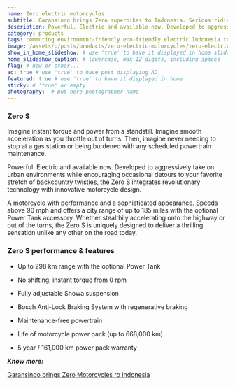 ```yaml
---
name: Zero electric motorcycles
subtitle: Garansindo brings Zero superbikes to Indonesia. Serious riding.
description: Powerful. Electric and available now. Developed to aggressively take on urban environments while encouraging occasional detours to your favorite stretch of backcountry twisties, the Zero S electric motorcycle integrates revolutionary technology with innovative motorcycle design.
category: products
tags: commuting environment-friendly eco-friendly electric Indonesia travel
image: /assets/p/posts/products/zero-electric-motorcycles/zero-electric-motorcycles.jpg
show_in_home_slideshow: # use 'true' to have it displayed in home slideshow
home_slideshow_caption: # lowercase, max 12 digits, including spaces
flag: # new or other...
ad: true # use 'true' to have post displaying AD
featured: true # use 'true' to have it displayed in home
sticky: # 'true' or empty
photography:  # put here photographer name
---
```


### Zero S

Imagine instant torque and power from a standstill. Imagine smooth acceleration as you throttle out of turns. Then, imagine never needing to stop at a gas station or being burdened with any scheduled powertrain maintenance.

Powerful. Electric and available now. Developed to aggressively take on urban environments while encouraging occasional detours to your favorite stretch of backcountry twisties, the Zero S integrates revolutionary technology with innovative motorcycle design.

A motorcycle with performance and a sophisticated appearance. Speeds above 90 mph and offers a city range of up to 185 miles with the optional Power Tank accessory. Whether stealthily accelerating onto the highway or out of the turns, the Zero S is uniquely designed to deliver a thrilling sensation unlike any other on the road today.

### Zero S performance & features

- Up to 298 km range with the optional Power Tank

- No shifting; instant torque from 0 rpm

- Fully adjustable Showa suspension

- Bosch Anti-Lock Braking System with regenerative braking

- Maintenance-free powertrain

- Life of motorcycle power pack (up to 668,000 km)

- 5 year / 161,000 km power pack warranty

**_Know more:_**

[Garansindo brings Zero Motorcycles ro Indonesia](http://www.garansindo.com/business/product/zero-motorcycles/zero-s)

